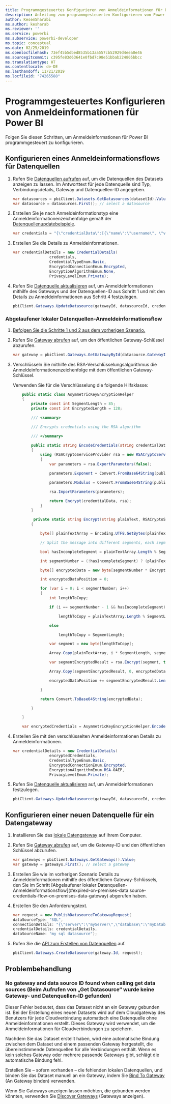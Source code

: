 ```yaml
---
title: Programmgesteuertes Konfigurieren von Anmeldeinformationen für Power BI
description: Anleitung zum programmgesteuerten Konfigurieren von Power BI-Anmeldeinformationen für die Automatisierung
author: KesemSharabi
ms.author: kesharab
ms.reviewer: ''
ms.service: powerbi
ms.subservice: powerbi-developer
ms.topic: conceptual
ms.date: 02/25/2019
ms.openlocfilehash: 73ef45b5dbed8535b13aa557cb52929d4eea0e46
ms.sourcegitcommit: c395fe83d63641e0fbd7c98e51bbab224805bbcc
ms.translationtype: HT
ms.contentlocale: de-DE
ms.lasthandoff: 11/21/2019
ms.locfileid: "74265588"
---
```

# <a name="configure-credentials-programmatically-for-power-bi"></a>Programmgesteuertes Konfigurieren von Anmeldeinformationen für Power BI

Folgen Sie diesen Schritten, um Anmeldeinformationen für Power BI programmgesteuert zu konfigurieren.

## <a name="configure-a-credential-flow-for-data-sources"></a>Konfigurieren eines Anmeldeinformationsflows für Datenquellen

1. Rufen Sie [Datenquellen aufrufen](https://docs.microsoft.com/rest/api/power-bi/datasets/getdatasourcesingroup) auf, um die Datenquellen des Datasets anzeigen zu lassen. Im Antworttext für jede Datenquelle sind Typ, Verbindungsdetails, Gateway und Datenquellen-ID angegeben.

    ```csharp
    var datasources = pbiClient.Datasets.GetDatasources(datasetId).Value;
    var datasource = datasources.First(); // select a datasource
    ```

2. Erstellen Sie je nach Anmeldeinformationstyp eine Anmeldeinformationenzeichenfolge gemäß der [Datenquellenupdatebeispiele](https://docs.microsoft.com/rest/api/power-bi/gateways/updatedatasource).

    ```csharp
    var credentials = "{\"credentialData\":[{\"name\":\"username\", \"value\":\"john\"},{\"name\":\"password\", \"value\":\"*****\"}]}";
    ```

3. Erstellen Sie die Details zu Anmeldeinformationen.

    ```csharp
    var credentialDetails = new CredentialDetails(
                    credentials,
                    CredentialTypeEnum.Basic,
                    EncryptedConnectionEnum.Encrypted,
                    EncryptionAlgorithmEnum.None,
                    PrivacyLevelEnum.Private);
    ```

4. Rufen Sie [Datenquelle aktualisieren](https://docs.microsoft.com/rest/api/power-bi/gateways/updatedatasource) auf, um Anmeldeinformationen mithilfe des Gateways und der Datenquellen-ID aus Schritt 1 und mit den Details zu Anmeldeinformationen aus Schritt 4 festzulegen.

    ```csharp
    pbiClient.Gateways.UpdateDatasource(gatewayId, datasourceId, credentialDetails);
    ```

### <a name="expired-on-premises-data-source-credentials-flow"></a>Abgelaufener lokaler Datenquellen-Anmeldeinformationsflow

1. [Befolgen Sie die Schritte 1 und 2 aus dem vorherigen Szenario.](#configure-a-credential-flow-for-data-sources)

2. Rufen Sie [Gateway abrufen](https://docs.microsoft.com/rest/api/power-bi/gateways/getgateways) auf, um den öffentlichen Gateway-Schlüssel abzurufen.

    ```csharp
    var gateway = pbiClient.Gateways.GetGatewayById(datasource.GatewayId);
    ```

3. Verschlüsseln Sie mithilfe des RSA-Verschlüsselungsalgorithmus die Anmeldeinformationenzeichenfolge mit dem öffentlichen Gateway-Schlüssel.

    Verwenden Sie für die Verschlüsselung die folgende Hilfsklasse:

    ```csharp
        public static class AsymmetricKeyEncryptionHelper
        {
            private const int SegmentLength = 85;
            private const int EncryptedLength = 128;

            /// <summary>

            /// Encrypts credentials using the RSA algorithm

            /// </summary>

            public static string EncodeCredentials(string credentialData, string publicKeyExponent, string publicKeyModulus)
            {
                using (RSACryptoServiceProvider rsa = new RSACryptoServiceProvider(EncryptedLength * 8))
                {
                    var parameters = rsa.ExportParameters(false);

                    parameters.Exponent = Convert.FromBase64String(publicKeyExponent);

                    parameters.Modulus = Convert.FromBase64String(publicKeyModulus);

                    rsa.ImportParameters(parameters);

                    return Encrypt(credentialData, rsa);
                }
            }

             private static string Encrypt(string plainText, RSACryptoServiceProvider rsa)
            {

                byte[] plainTextArray = Encoding.UTF8.GetBytes(plainText);

                // Split the message into different segments, each segment's length is 85. So, the result may be 85,85,85,20. 

                bool hasIncompleteSegment = plainTextArray.Length % SegmentLength != 0; 

                int segmentNumber = (!hasIncompleteSegment) ? (plainTextArray.Length / SegmentLength) : ((plainTextArray.Length SegmentLength) + 1);

                byte[] encryptedData = new byte[segmentNumber * EncryptedLength];

                int encryptedDataPosition = 0;

                for (var i = 0; i < segmentNumber; i++)
                {
                    int lengthToCopy;

                    if (i == segmentNumber - 1 && hasIncompleteSegment)

                        lengthToCopy = plainTextArray.Length % SegmentLength;

                    else

                        lengthToCopy = SegmentLength;

                    var segment = new byte[lengthToCopy];

                    Array.Copy(plainTextArray, i * SegmentLength, segment, 0, lengthToCopy);

                    var segmentEncryptedResult = rsa.Encrypt(segment, true);

                    Array.Copy(segmentEncryptedResult, 0, encryptedData, encryptedDataPosition, segmentEncryptedResult.Length);

                    encryptedDataPosition += segmentEncryptedResult.Length;

                }

                return Convert.ToBase64String(encryptedData);

            }

        }

        var encryptedCredentials = AsymmetricKeyEncryptionHelper.EncodeCredentials(credentials);
    ```

4. Erstellen Sie mit den verschlüsselten Anmeldeinformationen Details zu Anmeldeinformationen.

    ```csharp
    var credentialDetails = new CredentialDetails(
                    encryptedCredentials,
                    CredentialTypeEnum.Basic,
                    EncryptedConnectionEnum.Encrypted,
                    EncryptionAlgorithmEnum.RSA-OAEP,
                    PrivacyLevelEnum.Private);
    ```

5. Rufen Sie [Datenquelle aktualisieren](https://docs.microsoft.com/rest/api/power-bi/gateways/updatedatasource) auf, um Anmeldeinformationen festzulegen.

    ```csharp
    pbiClient.Gateways.UpdateDatasource(gatewayId, datasourceId, credentialDetails);
    ```

## <a name="configure-a-new-data-source-for-a-data-gateway"></a>Konfigurieren einer neuen Datenquelle für ein Datengateway

1. Installieren Sie das [lokale Datengateway](https://powerbi.microsoft.com/gateway/) auf Ihrem Computer.

2. Rufen Sie [Gateway abrufen](https://docs.microsoft.com/rest/api/power-bi/gateways/getgateways) auf, um die Gateway-ID und den öffentlichen Schlüssel abzurufen.

    ```csharp
    var gateways = pbiClient.Gateways.GetGateways().Value;
    var gateway = gateways.First(); // select a gateway
    ```

3. Erstellen Sie wie im vorherigen Szenario Details zu Anmeldeinformationen mithilfe des öffentlichen Gateway-Schlüssels, den Sie im Schritt [Abgelaufener lokaler Datenquellen-Anmeldeinformationsflow](#expired-on-premises-data source-credentials-flow-on-premises-data-gateway) abgerufen haben.

4. Erstellen Sie den Anforderungstext.

    ```csharp
    var request = new PublishDatasourceToGatewayRequest(
    dataSourceType: "SQL",
    connectionDetails: "{\"server\":\"myServer\",\"database\":\"myDatabase\"}",
    credentialDetails: credentialDetails,
    dataSourceName: "my sql datasource");
    ```

5. Rufen Sie die [API zum Erstellen von Datenquellen](https://docs.microsoft.com/rest/api/power-bi/gateways/createdatasource) auf.

    ```csharp
    pbiClient.Gateways.CreateDatasource(gateway.Id, request);
    ```

## <a name="troubleshooting"></a>Problembehandlung

### <a name="no-gateway-and-data-source-id-found-when-calling-get-data-sources"></a>No gateway and data source ID found when calling get data sources (Beim Aufrufen von „Get Datasource“ wurde keine Gateway- und Datenquellen-ID gefunden)

Dieser Fehler bedeutet, dass das Dataset nicht an ein Gateway gebunden ist. Bei der Erstellung eines neuen Datasets wird auf dem Cloudgateway des Benutzers für jede Cloudverbindung automatisch eine Datenquelle ohne Anmeldeinformationen erstellt. Dieses Gateway wird verwendet, um die Anmeldeinformationen für Cloudverbindungen zu speichern.

Nachdem Sie das Dataset erstellt haben, wird eine automatische Bindung zwischen dem Dataset und einem passenden Gateway hergestellt, die übereinstimmende Datenquellen für alle Verbindungen enthält. Wenn es kein solches Gateway oder mehrere passende Gateways gibt, schlägt die automatische Bindung fehl.

Erstellen Sie – sofern vorhanden – die fehlenden lokalen Datenquellen, und binden Sie das Dataset manuell an ein Gateway, indem Sie [Bind To Gateway](https://docs.microsoft.com/rest/api/power-bi/datasets/bindtogateway) (An Gateway binden) verwenden.

Wenn Sie Gateways anzeigen lassen möchten, die gebunden werden könnten, verwenden Sie [Discover Gateways](https://docs.microsoft.com/rest/api/power-bi/datasets/discovergateways) (Gateways anzeigen).
